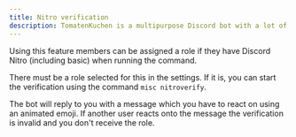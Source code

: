 ```yaml
---
title: Nitro verification
description: TomatenKuchen is a multipurpose Discord bot with a lot of features. Grant your members with Discord Nitro a special role.
---
```


Using this feature members can be assigned a role if they have Discord Nitro (including basic) when running the command.

There must be a role selected for this in the settings. If it is, you can start the verification using the command `misc nitroverify`.

The bot will reply to you with a message which you have to react on using an animated emoji.
If another user reacts onto the message the verification is invalid and you don't receive the role.
